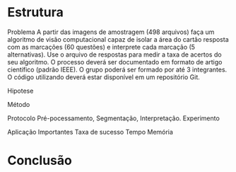 # Estrutura

Problema
A partir das imagens de amostragem (498 arquivos) faça um algoritmo de visão computacional capaz de isolar a área do cartão resposta com as marcações (60 questões) e interprete cada marcação (5 alternativas).
Use o arquivo de respostas para medir a taxa de acertos do seu algoritmo.
O processo deverá ser documentado em formato de artigo científico (padrão IEEE).
O grupo poderá ser formado por até 3 integrantes.
O código utilizando deverá estar disponível em um repositório Git.

Hipotese


Método

Protocolo
Pré-pocessamento, Segmentação, Interpretação.
Experimento

Aplicação Importantes
Taxa de sucesso
Tempo
Memória

# Conclusão
